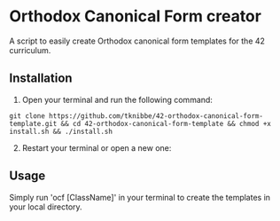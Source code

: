 # Orthodox Canonical Form creator

A script to easily create Orthodox canonical form templates for the 42 curriculum.


## Installation

1. Open your terminal and run the following command:
```
git clone https://github.com/tknibbe/42-orthodox-canonical-form-template.git && cd 42-orthodox-canonical-form-template && chmod +x install.sh && ./install.sh
```

2. Restart your terminal or open a new one:

## Usage

Simply run 'ocf [ClassName]' in your terminal to create the templates in your local directory.
